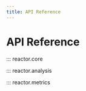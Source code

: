 ```yaml
---
title: API Reference
---
```


# API Reference

::: reactor.core

::: reactor.analysis

::: reactor.metrics
